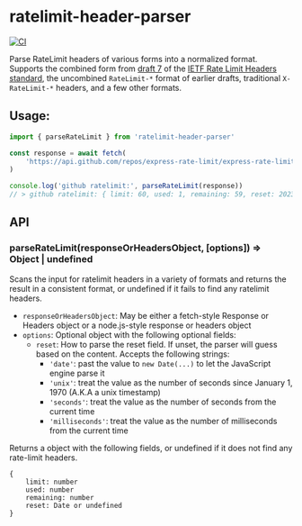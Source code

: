 # ratelimit-header-parser

[![CI](https://github.com/express-rate-limit/ratelimit-header-parser/actions/workflows/ci.yml/badge.svg)](https://github.com/express-rate-limit/ratelimit-header-parser/actions/workflows/ci.yml)

Parse RateLimit headers of various forms into a normalized format. Supports the
combined form from
[draft 7](https://datatracker.ietf.org/doc/html/draft-ietf-httpapi-ratelimit-headers-07)
of the
[IETF Rate Limit Headers standard](https://github.com/ietf-wg-httpapi/ratelimit-headers),
the uncombined `RateLimit-*` format of earlier drafts, traditional
`X-RateLimit-*` headers, and a few other formats.

## Usage:

```js
import { parseRateLimit } from 'ratelimit-header-parser'

const response = await fetch(
	'https://api.github.com/repos/express-rate-limit/express-rate-limit/contributors?anon=1',
)

console.log('github ratelimit:', parseRateLimit(response))
// > github ratelimit: { limit: 60, used: 1, remaining: 59, reset: 2023-08-25T04:16:48.000Z }
```

## API

### parseRateLimit(responseOrHeadersObject, [options]) => Object | undefined

Scans the input for ratelimit headers in a variety of formats and returns the
result in a consistent format, or undefined if it fails to find any ratelimit
headers.

- `responseOrHeadersObject`: May be either a fetch-style Response or Headers
  object or a node.js-style response or headers object
- `options`: Optional object with the following optional fields:
  - `reset`: How to parse the reset field. If unset, the parser will guess based
    on the content. Accepts the following strings:
    - `'date'`: past the value to `new Date(...)` to let the JavaScript engine
      parse it
    - `'unix'`: treat the value as the number of seconds since January 1, 1970
      (A.K.A a unix timestamp)
    - `'seconds'`: treat the value as the number of seconds from the current
      time
    - `'milliseconds'`: treat the value as the number of milliseconds from the
      current time

Returns a object with the following fields, or undefined if it does not find any
rate-limit headers.

```
{
	limit: number
	used: number
	remaining: number
	reset: Date or undefined
}
```
